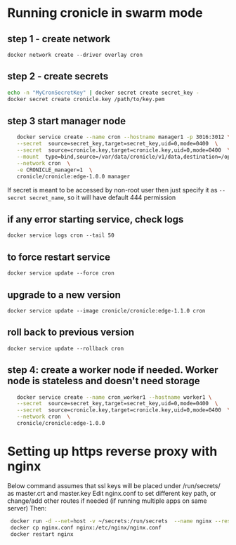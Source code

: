 
# Running cronicle in swarm mode

## step 1 - create network

 ```docker network create --driver overlay cron```

## step 2 - create secrets

```bash
echo -n "MyCronSecretKey" | docker secret create secret_key -
docker secret create cronicle.key /path/to/key.pem
```

## step 3 start manager node

```bash
   docker service create --name cron --hostname manager1 -p 3016:3012 \
   --secret  source=secret_key,target=secret_key,uid=0,mode=0400  \
   --secret  source=cronicle.key,target=cronicle.key,uid=0,mode=0400  \
   --mount  type=bind,source=/var/data/cronicle/v1/data,destination=/opt/cronicle/data \
   --network cron  \
   -e CRONICLE_manager=1  \
   cronicle/cronicle:edge-1.0.0 manager
```

If secret is meant to be accessed by non-root user then just specify it as ```--secret secret_name```, so it will have default 444 permission

## if any error starting service, check logs

```docker service logs cron --tail 50```

## to force restart service

```docker service update --force cron```

## upgrade to a new version

```docker service update --image cronicle/cronicle:edge-1.1.0 cron```

## roll back to previous version

```docker service update --rollback cron```

## step 4: create a worker node if needed. Worker node is stateless and doesn't need storage

```bash
   docker service create --name cron_worker1 --hostname worker1 \
   --secret  source=secret_key,target=secret_key,uid=0,mode=0400  \
   --secret  source=cronicle.key,target=cronicle.key,uid=0,mode=0400  \
   --network cron  \
   cronicle/cronicle:edge-1.0.0
```

# Setting up https reverse proxy with nginx

Below command assumes that ssl keys will be placed under /run/secrets/ as master.crt and master.key
Edit nginx.conf to set different key path, or change/add other routes if needed (if running multiple apps on same server)
Then:

```bash
 docker run -d --net=host -v ~/secrets:/run/secrets  --name nginx --restart=always nginx
 docker cp nginx.conf nginx:/etc/nginx/nginx.conf
 docker restart nginx
 ```
